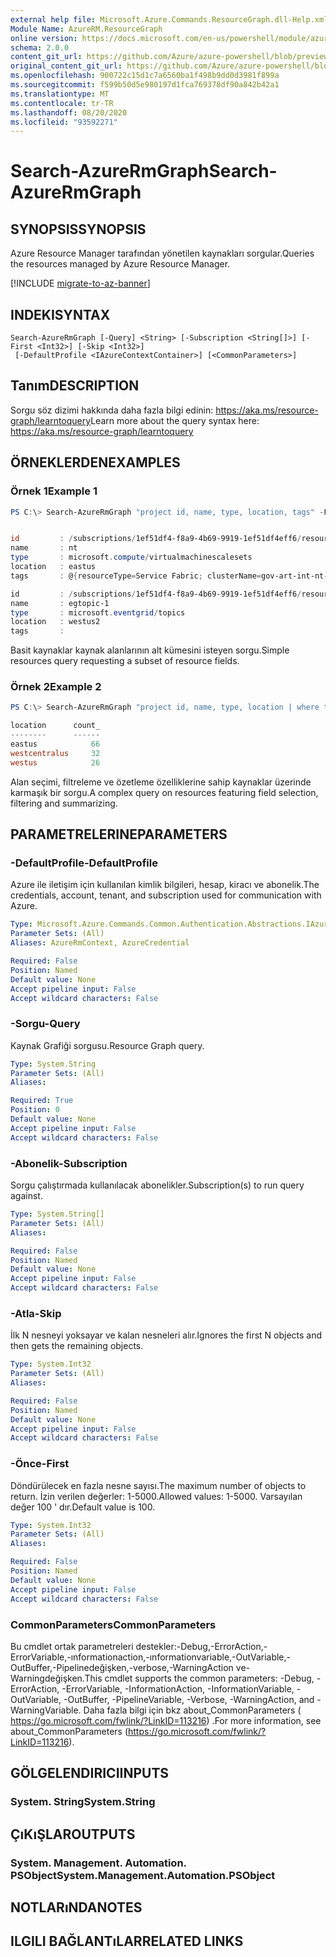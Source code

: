```yaml
---
external help file: Microsoft.Azure.Commands.ResourceGraph.dll-Help.xml
Module Name: AzureRM.ResourceGraph
online version: https://docs.microsoft.com/en-us/powershell/module/azurerm.resourcegraph/search-azurermgraph
schema: 2.0.0
content_git_url: https://github.com/Azure/azure-powershell/blob/preview/src/ResourceManager/ResourceGraph/Commands.ResourceGraph/help/Search-AzureRmGraph.md
original_content_git_url: https://github.com/Azure/azure-powershell/blob/preview/src/ResourceManager/ResourceGraph/Commands.ResourceGraph/help/Search-AzureRmGraph.md
ms.openlocfilehash: 900722c15d1c7a6560ba1f498b9dd0d3981f899a
ms.sourcegitcommit: f599b50d5e980197d1fca769378df90a842b42a1
ms.translationtype: MT
ms.contentlocale: tr-TR
ms.lasthandoff: 08/20/2020
ms.locfileid: "93592271"
---
```

# <span data-ttu-id="f5b1b-101">Search-AzureRmGraph</span><span class="sxs-lookup"><span data-stu-id="f5b1b-101">Search-AzureRmGraph</span></span>

## <span data-ttu-id="f5b1b-102">SYNOPSIS</span><span class="sxs-lookup"><span data-stu-id="f5b1b-102">SYNOPSIS</span></span>
<span data-ttu-id="f5b1b-103">Azure Resource Manager tarafından yönetilen kaynakları sorgular.</span><span class="sxs-lookup"><span data-stu-id="f5b1b-103">Queries the resources managed by Azure Resource Manager.</span></span>

[!INCLUDE [migrate-to-az-banner](../../includes/migrate-to-az-banner.md)]

## <span data-ttu-id="f5b1b-104">INDEKI</span><span class="sxs-lookup"><span data-stu-id="f5b1b-104">SYNTAX</span></span>

```
Search-AzureRmGraph [-Query] <String> [-Subscription <String[]>] [-First <Int32>] [-Skip <Int32>]
 [-DefaultProfile <IAzureContextContainer>] [<CommonParameters>]
```

## <span data-ttu-id="f5b1b-105">Tanım</span><span class="sxs-lookup"><span data-stu-id="f5b1b-105">DESCRIPTION</span></span>
<span data-ttu-id="f5b1b-106">Sorgu söz dizimi hakkında daha fazla bilgi edinin: https://aka.ms/resource-graph/learntoquery</span><span class="sxs-lookup"><span data-stu-id="f5b1b-106">Learn more about the query syntax here: https://aka.ms/resource-graph/learntoquery</span></span>

## <span data-ttu-id="f5b1b-107">ÖRNEKLERDEN</span><span class="sxs-lookup"><span data-stu-id="f5b1b-107">EXAMPLES</span></span>

### <span data-ttu-id="f5b1b-108">Örnek 1</span><span class="sxs-lookup"><span data-stu-id="f5b1b-108">Example 1</span></span>
```powershell
PS C:\> Search-AzureRmGraph "project id, name, type, location, tags" -First 3


id         : /subscriptions/1ef51df4-f8a9-4b69-9919-1ef51df4eff6/resourceGroups/Service-INT-a/providers/Microsoft.Compute/virtualMachineScaleSets/nt
name       : nt
type       : microsoft.compute/virtualmachinescalesets
location   : eastus
tags       : @{resourceType=Service Fabric; clusterName=gov-art-int-nt-a}

id         : /subscriptions/1ef51df4-f8a9-4b69-9919-1ef51df4eff6/resourceGroups/Service-INT-a/providers/Microsoft.EventGrid/topics/egtopic-1
name       : egtopic-1
type       : microsoft.eventgrid/topics
location   : westus2
tags       :
```

<span data-ttu-id="f5b1b-109">Basit kaynaklar kaynak alanlarının alt kümesini isteyen sorgu.</span><span class="sxs-lookup"><span data-stu-id="f5b1b-109">Simple resources query requesting a subset of resource fields.</span></span>

### <span data-ttu-id="f5b1b-110">Örnek 2</span><span class="sxs-lookup"><span data-stu-id="f5b1b-110">Example 2</span></span>
```powershell
PS C:\> Search-AzureRmGraph "project id, name, type, location | where type =~ 'Microsoft.Compute/virtualMachines' | summarize count() by location | top 3 by count_"

location      count_
--------      ------
eastus            66
westcentralus     32
westus            26
```

<span data-ttu-id="f5b1b-111">Alan seçimi, filtreleme ve özetleme özelliklerine sahip kaynaklar üzerinde karmaşık bir sorgu.</span><span class="sxs-lookup"><span data-stu-id="f5b1b-111">A complex query on resources featuring field selection, filtering and summarizing.</span></span>

## <span data-ttu-id="f5b1b-112">PARAMETRELERINE</span><span class="sxs-lookup"><span data-stu-id="f5b1b-112">PARAMETERS</span></span>

### <span data-ttu-id="f5b1b-113">-DefaultProfile</span><span class="sxs-lookup"><span data-stu-id="f5b1b-113">-DefaultProfile</span></span>
<span data-ttu-id="f5b1b-114">Azure ile iletişim için kullanılan kimlik bilgileri, hesap, kiracı ve abonelik.</span><span class="sxs-lookup"><span data-stu-id="f5b1b-114">The credentials, account, tenant, and subscription used for communication with Azure.</span></span>

```yaml
Type: Microsoft.Azure.Commands.Common.Authentication.Abstractions.IAzureContextContainer
Parameter Sets: (All)
Aliases: AzureRmContext, AzureCredential

Required: False
Position: Named
Default value: None
Accept pipeline input: False
Accept wildcard characters: False
```

### <span data-ttu-id="f5b1b-115">-Sorgu</span><span class="sxs-lookup"><span data-stu-id="f5b1b-115">-Query</span></span>
<span data-ttu-id="f5b1b-116">Kaynak Grafiği sorgusu.</span><span class="sxs-lookup"><span data-stu-id="f5b1b-116">Resource Graph query.</span></span>

```yaml
Type: System.String
Parameter Sets: (All)
Aliases:

Required: True
Position: 0
Default value: None
Accept pipeline input: False
Accept wildcard characters: False
```

### <span data-ttu-id="f5b1b-117">-Abonelik</span><span class="sxs-lookup"><span data-stu-id="f5b1b-117">-Subscription</span></span>
<span data-ttu-id="f5b1b-118">Sorgu çalıştırmada kullanılacak abonelikler.</span><span class="sxs-lookup"><span data-stu-id="f5b1b-118">Subscription(s) to run query against.</span></span>

```yaml
Type: System.String[]
Parameter Sets: (All)
Aliases:

Required: False
Position: Named
Default value: None
Accept pipeline input: False
Accept wildcard characters: False
```

### <span data-ttu-id="f5b1b-119">-Atla</span><span class="sxs-lookup"><span data-stu-id="f5b1b-119">-Skip</span></span>
<span data-ttu-id="f5b1b-120">İlk N nesneyi yoksayar ve kalan nesneleri alır.</span><span class="sxs-lookup"><span data-stu-id="f5b1b-120">Ignores the first N objects and then gets the remaining objects.</span></span>

```yaml
Type: System.Int32
Parameter Sets: (All)
Aliases:

Required: False
Position: Named
Default value: None
Accept pipeline input: False
Accept wildcard characters: False
```

### <span data-ttu-id="f5b1b-121">-Önce</span><span class="sxs-lookup"><span data-stu-id="f5b1b-121">-First</span></span>
<span data-ttu-id="f5b1b-122">Döndürülecek en fazla nesne sayısı.</span><span class="sxs-lookup"><span data-stu-id="f5b1b-122">The maximum number of objects to return.</span></span> <span data-ttu-id="f5b1b-123">İzin verilen değerler: 1-5000.</span><span class="sxs-lookup"><span data-stu-id="f5b1b-123">Allowed values: 1-5000.</span></span>
<span data-ttu-id="f5b1b-124">Varsayılan değer 100 ' dır.</span><span class="sxs-lookup"><span data-stu-id="f5b1b-124">Default value is 100.</span></span>

```yaml
Type: System.Int32
Parameter Sets: (All)
Aliases:

Required: False
Position: Named
Default value: None
Accept pipeline input: False
Accept wildcard characters: False
```

### <span data-ttu-id="f5b1b-125">CommonParameters</span><span class="sxs-lookup"><span data-stu-id="f5b1b-125">CommonParameters</span></span>
<span data-ttu-id="f5b1b-126">Bu cmdlet ortak parametreleri destekler:-Debug,-ErrorAction,-ErrorVariable,-ınformationaction,-ınformationvariable,-OutVariable,-OutBuffer,-Pipelinedeğişken,-verbose,-WarningAction ve-Warningdeğişken.</span><span class="sxs-lookup"><span data-stu-id="f5b1b-126">This cmdlet supports the common parameters: -Debug, -ErrorAction, -ErrorVariable, -InformationAction, -InformationVariable, -OutVariable, -OutBuffer, -PipelineVariable, -Verbose, -WarningAction, and -WarningVariable.</span></span>
<span data-ttu-id="f5b1b-127">Daha fazla bilgi için bkz about_CommonParameters ( https://go.microsoft.com/fwlink/?LinkID=113216) .</span><span class="sxs-lookup"><span data-stu-id="f5b1b-127">For more information, see about_CommonParameters (https://go.microsoft.com/fwlink/?LinkID=113216).</span></span>

## <span data-ttu-id="f5b1b-128">GÖLGELENDIRICI</span><span class="sxs-lookup"><span data-stu-id="f5b1b-128">INPUTS</span></span>

### <span data-ttu-id="f5b1b-129">System. String</span><span class="sxs-lookup"><span data-stu-id="f5b1b-129">System.String</span></span>

## <span data-ttu-id="f5b1b-130">ÇıKıŞLAR</span><span class="sxs-lookup"><span data-stu-id="f5b1b-130">OUTPUTS</span></span>

### <span data-ttu-id="f5b1b-131">System. Management. Automation. PSObject</span><span class="sxs-lookup"><span data-stu-id="f5b1b-131">System.Management.Automation.PSObject</span></span>

## <span data-ttu-id="f5b1b-132">NOTLARıNDA</span><span class="sxs-lookup"><span data-stu-id="f5b1b-132">NOTES</span></span>

## <span data-ttu-id="f5b1b-133">ILGILI BAĞLANTıLAR</span><span class="sxs-lookup"><span data-stu-id="f5b1b-133">RELATED LINKS</span></span>
